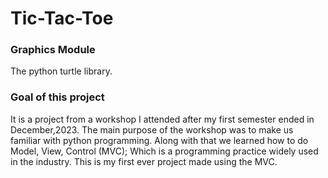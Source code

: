 # Tic-Tac-Toe
### Graphics Module
  The python turtle library.
### Goal of this project
  It is a project from a workshop I attended after my first semester ended in December,2023. The main purpose of the workshop was to make us familiar with python programming. Along with that we learned how to do Model, View, Control (MVC); Which is a programming practice widely used in the industry. This is my first ever project made using the MVC.
